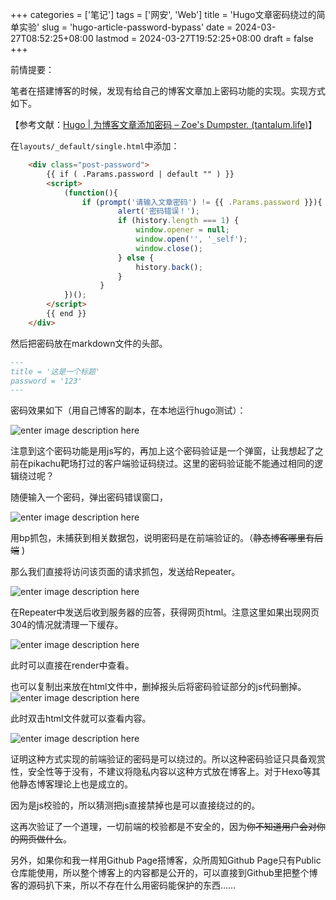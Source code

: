 ﻿
+++
categories = ['笔记']
tags = ['网安', 'Web']
title = 'Hugo文章密码绕过的简单实验'
slug = 'hugo-article-password-bypass'
date = 2024-03-27T08:52:25+08:00
lastmod = 2024-03-27T19:52:25+08:00
draft = false
+++

前情提要：

笔者在搭建博客的时候，发现有给自己的博客文章加上密码功能的实现。实现方式如下。

【参考文献：[Hugo | 为博客文章添加密码 – Zoe's Dumpster. (tantalum.life)](https://blog.tantalum.life/posts/encrypted-blog-posts/)】

在`layouts/_default/single.html`中添加：

``` html
    <div class="post-password">
        {{ if ( .Params.password | default "" ) }}
        <script>
			(function(){
                if (prompt('请输入文章密码') != {{ .Params.password }}){
						alert('密码错误！');
						if (history.length === 1) {
							window.opener = null;
							window.open('', '_self');
							window.close();
						} else {
							history.back();
						}
					}
			})();
        </script>
        {{ end }}
    </div>
```
然后把密码放在markdown文件的头部。

``` markdown
---
title = '这是一个标题'
password = '123'
---
```

密码效果如下（用自己博客的副本，在本地运行hugo测试）：

![enter image description here](https://pic.imgdb.cn/item/660409a19f345e8d039087a5.png)


注意到这个密码功能是用js写的，再加上这个密码验证是一个弹窗，让我想起了之前在pikachu靶场打过的客户端验证码绕过。这里的密码验证能不能通过相同的逻辑绕过呢？

随便输入一个密码，弹出密码错误窗口，

![enter image description here](https://pic.imgdb.cn/item/660409ff9f345e8d0393b0b9.png)

用bp抓包，未捕获到相关数据包，说明密码是在前端验证的。（~~静态博客哪里有后端~~ )

那么我们直接将访问该页面的请求抓包，发送给Repeater。

![enter image description here](https://pic.imgdb.cn/item/66040b3c9f345e8d039ecf5e.png)

在Repeater中发送后收到服务器的应答，获得网页html。注意这里如果出现网页304的情况就清理一下缓存。

![enter image description here](https://pic.imgdb.cn/item/66040c069f345e8d03a615ef.png)

此时可以直接在render中查看。

也可以复制出来放在html文件中，删掉报头后将密码验证部分的js代码删掉。
![enter image description here](https://pic.imgdb.cn/item/66040d429f345e8d03b11328.png)

此时双击html文件就可以查看内容。

![enter image description here](https://pic.imgdb.cn/item/66040de69f345e8d03b6983f.png)

证明这种方式实现的前端验证的密码是可以绕过的。所以这种密码验证只具备观赏性，安全性等于没有，不建议将隐私内容以这种方式放在博客上。对于Hexo等其他静态博客理论上也是成立的。

因为是js校验的，所以猜测把js直接禁掉也是可以直接绕过的的。

这再次验证了一个道理，一切前端的校验都是不安全的，因为~~你不知道用户会对你的网页做什么~~。

另外，如果你和我一样用Github Page搭博客，众所周知Github Page只有Public仓库能使用，所以整个博客上的内容都是公开的，可以直接到Github里把整个博客的源码扒下来，所以不存在什么用密码能保护的东西……





